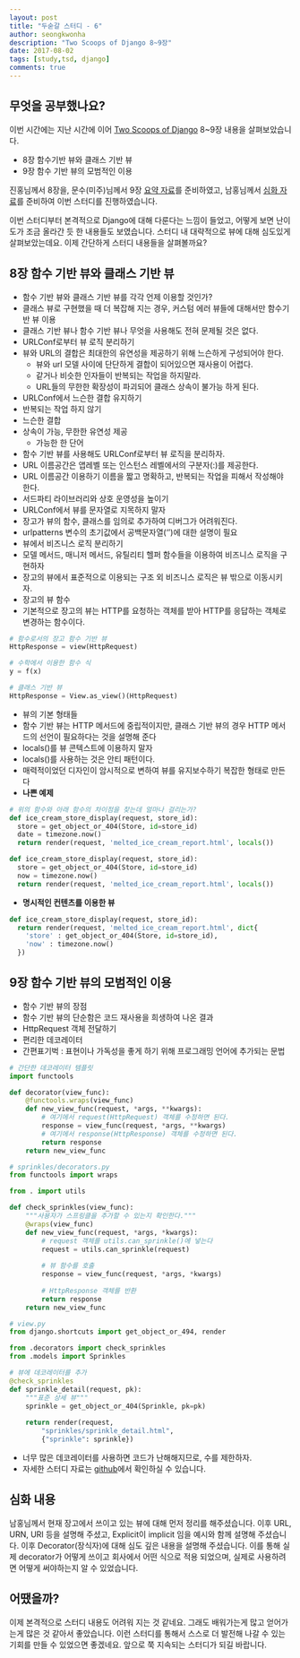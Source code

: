 ```yaml
---
layout: post
title: "두숟갈 스터디 - 6"
author: seongkwonha
description: "Two Scoops of Django 8~9장"
date: 2017-08-02
tags: [study,tsd, django]
comments: true
---
```


## 무엇을 공부했나요?
이번 시간에는 지난 시간에 이어 [Two Scoops of Django](https://www.twoscoopspress.com/products/two-scoops-of-django-1-11) 8~9장 내용을 살펴보았습니다.

- 8장 함수기반 뷰와 클래스 기반 뷰
- 9장 함수 기반 뷰의 모범적인 이용

진홍님께서 8장을, 문수(미주)님께서 9장 [요약 자료](https://github.com/8percent/tsd)를 준비하였고, 남홍님께서 [심화 자료](https://github.com/8percent/tsd)를 준비하여 이번 스터디를 진행하였습니다. 

이번 스터디부터 본격적으로 Django에 대해 다룬다는 느낌이 들었고, 어떻게 보면 난이도가 조금 올라간 듯 한 내용들도 보였습니다. 스터디 내 대략적으로 뷰에 대해 심도있게 살펴보았는데요.
이제 간단하게 스터디 내용들을 살펴볼까요?

## 8장 함수 기반 뷰와 클래스 기반 뷰
- 함수 기반 뷰와 클래스 기반 뷰를 각각 언제 이용할 것인가?
- 클래스 뷰로 구현했을 때 더 복잡해 지는 경우, 커스텀 에러 뷰들에 대해서만 함수기반 뷰 이용
- 클래스 기반 뷰나 함수 기반 뷰나 무엇을 사용해도 전혀 문제될 것은 없다.
- URLConf로부터 뷰 로직 분리하기
- 뷰와 URL의 결합은 최대한의 유연성을 제공하기 위해 느슨하게 구성되어야 한다.
  - 뷰와 url 모델 사이에 단단하게 결합이 되어있으면 재사용이 어렵다.
  - 같거나 비슷한 인자들이 반복되는 작업을 하지말라.
  - URL들의 무한한 확장성이 파괴되어 클래스 상속이 불가능 하게 된다.
- URLConf에서 느슨한 결합 유지하기
- 반복되는 작업 하지 않기
- 느슨한 결합
- 상속이 가능, 무한한 유연성 제공
  - 가능한 한 단어
- 함수 기반 뷰를 사용해도 URLConf로부터 뷰 로직을 분리하자.
- URL 이름공간은 앱레벨 또는 인스턴스 레벨에서의 구분자(:)를 제공한다.
- URL 이름공간 이용하기 이름을 짧고 명확하고, 반복되는 작업을 피해서 작성해야 한다.
- 서드파티 라이브러리와 상호 운영성을 높이기
- URLConf에서 뷰를 문자열로 지목하지 말자
- 장고가 뷰의 함수, 클래스를 임의로 추가하여 디버그가 어려워진다.
- urlpatterns 변수의 초기값에서 공백문자열(‘’)에 대한 설명이 필요
- 뷰에서 비즈니스 로직 분리하기
- 모델 메서드, 매니저 메서드, 유틸리티 헬퍼 함수들을 이용하여 비즈니스 로직을 구현하자
- 장고의 뷰에서 표준적으로 이용되는 구조 외 비즈니스 로직은 뷰 밖으로 이동시키자.
- 장고의 뷰 함수
- 기본적으로 장고의 뷰는 HTTP를 요청하는 객체를 받아 HTTP를 응답하는 객체로 변경하는 함수이다.

```python
# 함수로서의 장고 함수 기반 뷰
HttpResponse = view(HttpRequest)

# 수학에서 이용한 함수 식
y = f(x)

# 클래스 기반 뷰
HttpResponse = View.as_view()(HttpRequest)
```

- 뷰의 기본 형태들 
- 함수 기반 뷰는 HTTP 메서드에 중립적이지만, 클래스 기반 뷰의 경우 HTTP 메서드의 선언이 필요하다는 것을 설명해 준다
- locals()를 뷰 콘텍스트에 이용하지 말자
- locals()를 사용하는 것은 안티 패턴이다.
- 매력적이었던 디자인이 암시적으로 변하여 뷰를 유지보수하기 복잡한 형태로 만든다
- **나쁜 예제**
 
 ```python
 # 위의 함수와 아래 함수의 차이점을 찾는데 얼마나 걸리는가?
 def ice_cream_store_display(request, store_id):
   store = get_object_or_404(Store, id=store_id)
   date = timezone.now()
   return render(request, 'melted_ice_cream_report.html', locals())
 
 def ice_cream_store_display(request, store_id):
   store = get_object_or_404(Store, id=store_id)
   now = timezone.now()
   return render(request, 'melted_ice_cream_report.html', locals())
 
 ```
 
- **명시적인 컨텐츠를 이용한 뷰**
 
 ```python
 def ice_cream_store_display(request, store_id):
   return render(request, 'melted_ice_cream_report.html', dict{
     'store' : get_object_or_404(Store, id=store_id),
     'now' : timezone.now()
   })
 ```

## 9장 함수 기반 뷰의 모범적인 이용
- 함수 기반 뷰의 장점
- 함수 기반 뷰의 단순함은 코드 재사용을 희생하여 나온 결과
- HttpRequest 객체 전달하기
- 편리한 데코레이터
- 간편표기벅 : 표현이나 가독성을 좋게 하기 위해 프로그래밍 언어에 추가되는 문법

~~~ python
# 간단한 데코레이터 템플릿
import functools

def decorator(view_func):
    @functools.wraps(view_func)
    def new_view_func(request, *args, **kwargs):
        # 여기에서 request(HttpRequest) 객체를 수정하면 된다.
        response = view_func(request, *args, **kwargs)
        # 여기에서 response(HttpResponse) 객체를 수정하면 된다.
        return response
    return new_view_func
~~~

~~~ python
# sprinkles/decorators.py
from functools import wraps

from . import utils

def check_sprinkles(view_func):
    """사용자가 스프링클을 추가할 수 있는지 확인한다."""
    @wraps(view_func)
    def new_view_func(request, *args, *kwargs):
        # request 객체를 utils.can_sprinkle()에 넣는다 
        request = utils.can_sprinkle(request)
        
        # 뷰 함수를 호출
        response = view_func(request, *args, *kwargs)
        
        # HttpResponse 객체를 반환
        return response
    return new_view_func
~~~

~~~ python
# view.py
from django.shortcuts import get_object_or_494, render

from .decorators import check_sprinkles
from .models import Sprinkles

# 뷰에 데코레이터를 추가
@check_sprinkles
def sprinkle_detail(request, pk):
    """표준 상세 뷰"""
    sprinkle = get_object_or_404(Sprinkle, pk=pk)
    
    return render(request, 
        "sprinkles/sprinkle_detail.html", 
        {"sprinkle": sprinkle})
~~~

- 너무 많은 데코레이터를 사용하면 코드가 난해해지므로, 수를 제한하자.
- 자세한 스터디 자료는 [github](https://github.com/8percent/tsd)에서 확인하실 수 있습니다.
  
## 심화 내용
남홍님께서 현재 장고에서 쓰이고 있는 뷰에 대해 먼저 정리를 해주셨습니다. 이후 URL, URN, URI 등을 설명해 주셨고, Explicit이 implicit 임을 예시와 함께 설명해 주셨습니다. 이후 Decorator(장식자)에 대해 심도 깊은 내용을 설명해 주셨습니다. 이를 통해 실제 decorator가 어떻게 쓰이고 회사에서 어떤 식으로 적용 되었으며, 실제로 사용하려면 어떻게 써야하는지 알 수 있었습니다.

## 어땠을까?
이제 본격적으로 스터디 내용도 어려워 지는 것 같네요. 그래도 배워가는게 많고 얻어가는게 많은 것 같아서 좋았습니다. 이런 스터디를 통해서 스스로 더 발전해 나갈 수 있는 기회를 만들 수 있었으면 좋겠네요. 앞으로 쭉 지속되는 스터디가 되길 바랍니다.
